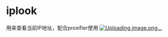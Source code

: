 # iplook
用来查看当前IP地址，配合proxifier使用
[![Uploading image.png…]()](https://github.com/WAQ1350/iplook/blob/main/Snipaste_2024-08-15_14-29-40.png)
